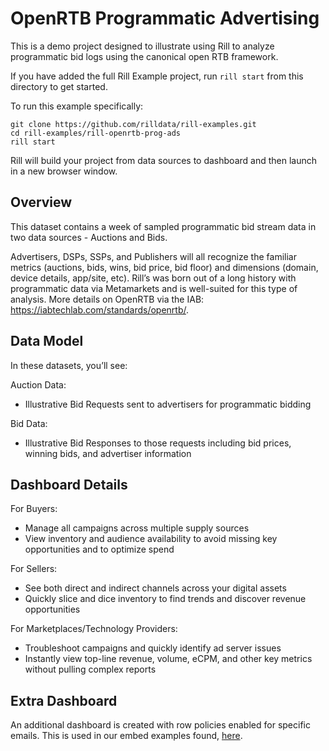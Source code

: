 # OpenRTB Programmatic Advertising

This is a demo project designed to illustrate using Rill to analyze programmatic bid logs using the canonical open RTB framework.

If you have added the full Rill Example project, run `rill start` from this directory to get started.

To run this example specifically:

```
git clone https://github.com/rilldata/rill-examples.git
cd rill-examples/rill-openrtb-prog-ads
rill start
```

Rill will build your project from data sources to dashboard and then launch in a new browser window.

## Overview

This dataset contains a week of sampled programmatic bid stream data in two data sources - Auctions and Bids.

Advertisers, DSPs, SSPs, and Publishers will all recognize the familiar metrics (auctions, bids, wins, bid price, bid floor) and dimensions (domain, device details, app/site, etc). Rill’s was born out of a long history with programmatic data via Metamarkets and is well-suited for this type of analysis. More details on OpenRTB via the IAB: https://iabtechlab.com/standards/openrtb/.

## Data Model

In these datasets, you’ll see:

Auction Data:

- Illustrative Bid Requests sent to advertisers for programmatic bidding

Bid Data:

- Illustrative Bid Responses to those requests including bid prices, winning bids, and advertiser information

## Dashboard Details

For Buyers:

- Manage all campaigns across multiple supply sources
- View inventory and audience availability to avoid missing key opportunities and to optimize spend

For Sellers:

- See both direct and indirect channels across your digital assets
- Quickly slice and dice inventory to find trends and discover revenue opportunities

For Marketplaces/Technology Providers:

- Troubleshoot campaigns and quickly identify ad server issues
- Instantly view top-line revenue, volume, eCPM, and other key metrics without pulling complex reports

## Extra Dashboard

An additional dashboard is created with row policies enabled for specific emails. This is used in our embed examples found, [here](https://rill-embedding-example.netlify.app/).
